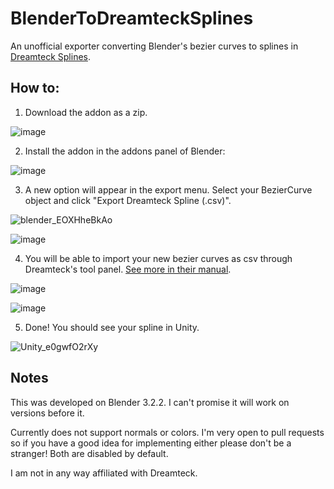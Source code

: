 # BlenderToDreamteckSplines
An unofficial exporter converting Blender's bezier curves to splines in [Dreamteck Splines](https://assetstore.unity.com/packages/tools/utilities/dreamteck-splines-61926).

## How to:
1. Download the addon as a zip.

![image](https://user-images.githubusercontent.com/4378629/188005118-d63f31a9-4ced-4819-b1a9-01253b09c9fb.png)

2. Install the addon in the addons panel of Blender:

![image](https://user-images.githubusercontent.com/4378629/188004695-487b2988-2b41-4d69-9332-2dc7d8ea021d.png)

3. A new option will appear in the export menu. Select your BezierCurve object and click "Export Dreamteck Spline (.csv)". 

![blender_EOXHheBkAo](https://user-images.githubusercontent.com/4378629/188006546-82d55161-32be-47cd-a697-6d1fef13e9cd.png)

![image](https://user-images.githubusercontent.com/4378629/188004531-dfe5625d-e9a4-4e23-8afa-73b23f0a14f0.png)

4. You will be able to import your new bezier curves as csv through Dreamteck's tool panel. [See more in their manual](https://dreamteck.io/page/dreamteck_splines/user_manual.pdf).

![image](https://user-images.githubusercontent.com/4378629/188005424-916da6fa-4922-46e3-9e97-31727736c01f.png)

![image](https://user-images.githubusercontent.com/4378629/188005484-a4f76faa-94ce-483d-9cf0-75e64e180e1c.png)

5. Done! You should see your spline in Unity.

![Unity_e0gwfO2rXy](https://user-images.githubusercontent.com/4378629/188006592-0eece84d-f1ef-4b35-a490-ee4f7e71e738.png)

## Notes

This was developed on Blender 3.2.2. I can't promise it will work on versions before it.

Currently does not support normals or colors. I'm very open to pull requests so if you have a good idea for implementing either please don't be a stranger! Both are disabled by default.

I am not in any way affiliated with Dreamteck.
